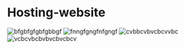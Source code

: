 # Hosting-website
![bfgbfgfgbfgbbgf](https://user-images.githubusercontent.com/66571275/185793890-78b97b12-49d1-4c38-98af-ea41058c3daa.png)
![fnngfgngfnfgngf](https://user-images.githubusercontent.com/66571275/185793893-b7801af8-4f13-4165-81a9-4fbf6431773b.png)
![cvbbcvbvcbcvvbc](https://user-images.githubusercontent.com/66571275/185793895-21869a26-49fd-4c95-a4a0-2fac75939896.png)
![vcbcvbcbvbvcbvcbcv](https://user-images.githubusercontent.com/66571275/185793896-529f53d2-588e-4030-9637-3c69467cda2e.png)

